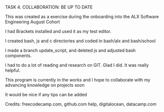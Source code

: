 TASK 4. COLLABORATION: BE UP TO DATE

This was created as a exercise during the onboarding into the ALX Software Engineering August Cohort

I had Brackets installed and used it as my test editor.

I created bash, js and c directories and coded in bash/alx and bash/school

I made a branch update_script, and deleted js and adjusted bash components. 

I had to do a lot of reading and research on GIT. Glad I did. It was really helpful. 

This program is currently in the works and I hope to collaborate with my advancing knowledge on projects soon

It would be nice if any tips can be added

Credits: freecodecamp.com, github.com help, digitalocean, datacamp.com
